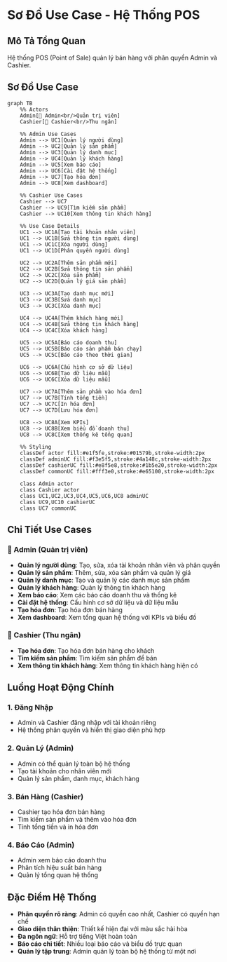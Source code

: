 # Sơ Đồ Use Case - Hệ Thống POS

## Mô Tả Tổng Quan
Hệ thống POS (Point of Sale) quản lý bán hàng với phân quyền Admin và Cashier.

## Sơ Đồ Use Case

```mermaid
graph TB
    %% Actors
    Admin[👤 Admin<br/>Quản trị viên]
    Cashier[👤 Cashier<br/>Thu ngân]
    
    %% Admin Use Cases
    Admin --> UC1[Quản lý người dùng]
    Admin --> UC2[Quản lý sản phẩm]
    Admin --> UC3[Quản lý danh mục]
    Admin --> UC4[Quản lý khách hàng]
    Admin --> UC5[Xem báo cáo]
    Admin --> UC6[Cài đặt hệ thống]
    Admin --> UC7[Tạo hóa đơn]
    Admin --> UC8[Xem dashboard]
    
    %% Cashier Use Cases
    Cashier --> UC7
    Cashier --> UC9[Tìm kiếm sản phẩm]
    Cashier --> UC10[Xem thông tin khách hàng]
    
    %% Use Case Details
    UC1 --> UC1A[Tạo tài khoản nhân viên]
    UC1 --> UC1B[Sửa thông tin người dùng]
    UC1 --> UC1C[Xóa người dùng]
    UC1 --> UC1D[Phân quyền người dùng]
    
    UC2 --> UC2A[Thêm sản phẩm mới]
    UC2 --> UC2B[Sửa thông tin sản phẩm]
    UC2 --> UC2C[Xóa sản phẩm]
    UC2 --> UC2D[Quản lý giá sản phẩm]
    
    UC3 --> UC3A[Tạo danh mục mới]
    UC3 --> UC3B[Sửa danh mục]
    UC3 --> UC3C[Xóa danh mục]
    
    UC4 --> UC4A[Thêm khách hàng mới]
    UC4 --> UC4B[Sửa thông tin khách hàng]
    UC4 --> UC4C[Xóa khách hàng]
    
    UC5 --> UC5A[Báo cáo doanh thu]
    UC5 --> UC5B[Báo cáo sản phẩm bán chạy]
    UC5 --> UC5C[Báo cáo theo thời gian]
    
    UC6 --> UC6A[Cấu hình cơ sở dữ liệu]
    UC6 --> UC6B[Tạo dữ liệu mẫu]
    UC6 --> UC6C[Xóa dữ liệu mẫu]
    
    UC7 --> UC7A[Thêm sản phẩm vào hóa đơn]
    UC7 --> UC7B[Tính tổng tiền]
    UC7 --> UC7C[In hóa đơn]
    UC7 --> UC7D[Lưu hóa đơn]
    
    UC8 --> UC8A[Xem KPIs]
    UC8 --> UC8B[Xem biểu đồ doanh thu]
    UC8 --> UC8C[Xem thống kê tổng quan]
    
    %% Styling
    classDef actor fill:#e1f5fe,stroke:#01579b,stroke-width:2px
    classDef adminUC fill:#f3e5f5,stroke:#4a148c,stroke-width:2px
    classDef cashierUC fill:#e8f5e8,stroke:#1b5e20,stroke-width:2px
    classDef commonUC fill:#fff3e0,stroke:#e65100,stroke-width:2px
    
    class Admin actor
    class Cashier actor
    class UC1,UC2,UC3,UC4,UC5,UC6,UC8 adminUC
    class UC9,UC10 cashierUC
    class UC7 commonUC
```

## Chi Tiết Use Cases

### 👤 Admin (Quản trị viên)
- **Quản lý người dùng**: Tạo, sửa, xóa tài khoản nhân viên và phân quyền
- **Quản lý sản phẩm**: Thêm, sửa, xóa sản phẩm và quản lý giá
- **Quản lý danh mục**: Tạo và quản lý các danh mục sản phẩm
- **Quản lý khách hàng**: Quản lý thông tin khách hàng
- **Xem báo cáo**: Xem các báo cáo doanh thu và thống kê
- **Cài đặt hệ thống**: Cấu hình cơ sở dữ liệu và dữ liệu mẫu
- **Tạo hóa đơn**: Tạo hóa đơn bán hàng
- **Xem dashboard**: Xem tổng quan hệ thống với KPIs và biểu đồ

### 👤 Cashier (Thu ngân)
- **Tạo hóa đơn**: Tạo hóa đơn bán hàng cho khách
- **Tìm kiếm sản phẩm**: Tìm kiếm sản phẩm để bán
- **Xem thông tin khách hàng**: Xem thông tin khách hàng hiện có

## Luồng Hoạt Động Chính

### 1. Đăng Nhập
- Admin và Cashier đăng nhập với tài khoản riêng
- Hệ thống phân quyền và hiển thị giao diện phù hợp

### 2. Quản Lý (Admin)
- Admin có thể quản lý toàn bộ hệ thống
- Tạo tài khoản cho nhân viên mới
- Quản lý sản phẩm, danh mục, khách hàng

### 3. Bán Hàng (Cashier)
- Cashier tạo hóa đơn bán hàng
- Tìm kiếm sản phẩm và thêm vào hóa đơn
- Tính tổng tiền và in hóa đơn

### 4. Báo Cáo (Admin)
- Admin xem báo cáo doanh thu
- Phân tích hiệu suất bán hàng
- Quản lý tổng quan hệ thống

## Đặc Điểm Hệ Thống
- **Phân quyền rõ ràng**: Admin có quyền cao nhất, Cashier có quyền hạn chế
- **Giao diện thân thiện**: Thiết kế hiện đại với màu sắc hài hòa
- **Đa ngôn ngữ**: Hỗ trợ tiếng Việt hoàn toàn
- **Báo cáo chi tiết**: Nhiều loại báo cáo và biểu đồ trực quan
- **Quản lý tập trung**: Admin quản lý toàn bộ hệ thống từ một nơi
